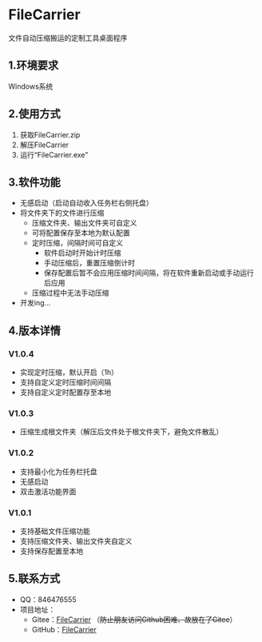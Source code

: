 # FileCarrier

文件自动压缩搬运的定制工具桌面程序

## 1.环境要求

Windows系统

## 2.使用方式

1. 获取FileCarrier.zip
2. 解压FileCarrier
3. 运行“FileCarrier.exe”

## 3.软件功能

- 无感启动（启动自动收入任务栏右侧托盘）
- 将文件夹下的文件进行压缩
  - 压缩文件夹、输出文件夹可自定义
  - 可将配置保存至本地为默认配置
  - 定时压缩，间隔时间可自定义
    - 软件启动时开始计时压缩
    - 手动压缩后，重置压缩倒计时
    - 保存配置后暂不会应用压缩时间间隔，将在软件重新启动或手动运行后应用
  - 压缩过程中无法手动压缩
- 开发ing...

## 4.版本详情

### V1.0.4

- 实现定时压缩，默认开启（1h）
- 支持自定义定时压缩时间间隔
- 支持自定义定时配置存至本地

### V1.0.3

- 压缩生成根文件夹（解压后文件处于根文件夹下，避免文件散乱）

### V1.0.2

- 支持最小化为任务栏托盘
- 无感启动
- 双击激活功能界面

### V1.0.1

- 支持基础文件压缩功能
- 支持压缩文件夹、输出文件夹自定义
- 支持保存配置至本地

## 5.联系方式

- QQ：846476555
- 项目地址：
  - Gitee：[FileCarrier](https://gitee.com/cow-boy/file-carrier) （~~防止朋友访问Github困难、故放在了Gitee~~）
  - GitHub：[FileCarrier](https://github.com/846476555/FileCarrier)



